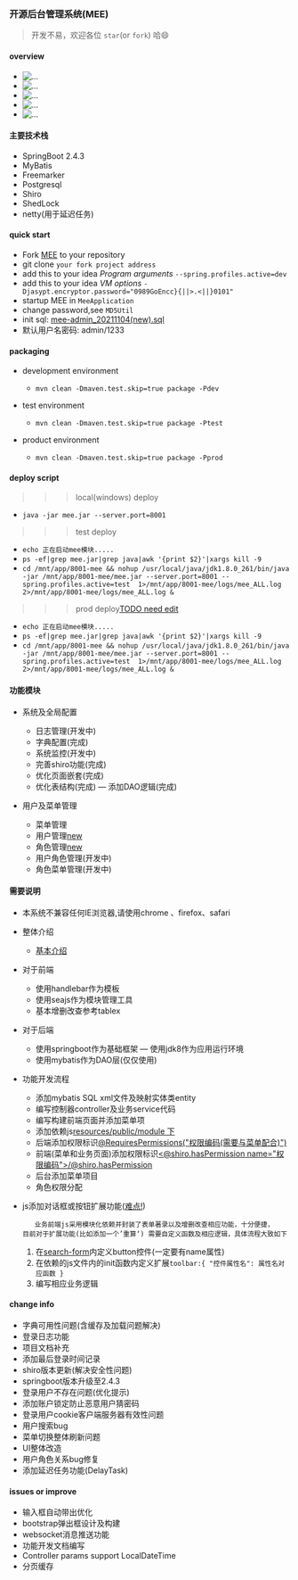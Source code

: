 
### 开源后台管理系统(MEE)
 >开发不易，欢迎各位 `star`(or `fork`) 哈😄
 
#### overview
+ ![...](./overview/1.png)
+ ![...](./overview/2.png)
+ ![...](./overview/3.png)
+ ![...](./overview/4.png)
+ ![...](./overview/5.png)

#### 主要技术栈
+ SpringBoot 2.4.3
+ MyBatis
+ Freemarker
+ Postgresql
+ Shiro
+ ShedLock
+ netty(用于延迟任务)

#### quick start
+ Fork [MEE](https://github.com//funnyzpc/mee/fork) to your repository
+ git clone  `your fork project address `
+ add this to your idea _Program arguments_ `--spring.profiles.active=dev`
+ add this to your idea _VM options_ `-Djasypt.encryptor.password="0989GoEncc}{||>.<||}0101"`
+ startup MEE in `MeeApplication`
+ change password,see `MD5Util`
+ init sql: [mee-admin_20211104(new).sql](./document/mee-admin_20211104(new).sql)
+ 默认用户名密码: admin/1233

#### packaging
+ development environment
    - `mvn clean -Dmaven.test.skip=true package -Pdev`
    
+ test environment
    - `mvn clean -Dmaven.test.skip=true package -Ptest`

+ product environment
    - `mvn clean -Dmaven.test.skip=true package -Pprod`

#### deploy script
>>> local(windows) deploy
+ ` java -jar mee.jar --server.port=8001 `

>>> test deploy
+ `echo 正在启动mee模块.....`
+ `ps -ef|grep mee.jar|grep java|awk '{print $2}'|xargs kill -9`
+ `cd /mnt/app/8001-mee && nohup /usr/local/java/jdk1.8.0_261/bin/java -jar /mnt/app/8001-mee/mee.jar --server.port=8001 --spring.profiles.active=test  1>/mnt/app/8001-mee/logs/mee_ALL.log 2>/mnt/app/8001-mee/logs/mee_ALL.log &`

>>> prod deploy[TODO need edit](#)
+ `echo 正在启动mee模块.....`
+ `ps -ef|grep mee.jar|grep java|awk '{print $2}'|xargs kill -9`
+ `cd /mnt/app/8001-mee && nohup /usr/local/java/jdk1.8.0_261/bin/java -jar /mnt/app/8001-mee/mee.jar --server.port=8001 --spring.profiles.active=test  1>/mnt/app/8001-mee/logs/mee_ALL.log 2>/mnt/app/8001-mee/logs/mee_ALL.log &`

#### 功能模块
+ 系统及全局配置
    - 日志管理(开发中)
    - 字典配置(完成)
    - 系统监控(开发中)
    - 完善shiro功能(完成)
    - 优化页面嵌套(完成)
    - 优化表结构(完成)
    — 添加DAO逻辑(完成)

+ 用户及菜单管理
    - 菜单管理
    - 用户管理[new](#)
    - 角色管理[new](#)
    - 用户角色管理(开发中)
    - 角色菜单管理(开发中)

#### 需要说明
+ 本系统不兼容任何IE浏览器,请使用chrome 、firefox、safari

+ 整体介绍
  - [基本介绍](https://www.cnblogs.com/funnyzpc/p/13777881.html)
  
+ 对于前端
    - 使用handlebar作为模板
    - 使用seajs作为模块管理工具
    - 基本增删改查参考tablex

+ 对于后端
    - 使用springboot作为基础框架
    — 使用jdk8作为应用运行环境
    - 使用mybatis作为DAO层(仅仅使用)

+ 功能开发流程
    - 添加mybatis SQL xml文件及映射实体类entity
    - 编写控制器controller及业务service代码
    - 编写构建前端页面并添加菜单项
    - 添加依赖js[resources/public/module 下](#)
    - 后端添加权限标识[@RequiresPermissions("权限编码(需要与菜单配合)")](#)
    - 前端(菜单和业务页面)添加权限标识[<@shiro.hasPermission name="权限编码"></@shiro.hasPermission>](#)
    - 后台添加菜单项目
    - 角色权限分配

+ js添加对话框或按钮扩展功能([难点!](#))
    ``` 
       业务前端js采用模块化依赖并封装了表单著录以及增删改查相应功能，十分便捷，
    目前对于扩展功能(比如添加一个’重算‘) 需要自定义函数及相应逻辑，具体流程大致如下
    ```

  1. 在[search-form](#)内定义button控件(一定要有name属性)
  2. 在依赖的js文件内的init函数内定义扩展`toolbar:{ "控件属性名": 属性名对应函数 }`
  3. 编写相应业务逻辑
  
#### change info
+ 字典可用性问题(含缓存及加载问题解决)
+ 登录日志功能
+ 项目文档补充 
+ 添加最后登录时间记录 
+ shiro版本更新(解决安全性问题)
+ springboot版本升级至2.4.3
+ 登录用户不存在问题(优化提示)
+ 添加账户锁定防止恶意用户猜密码
+ 登录用户cookie客户端服务器有效性问题
+ 用户搜索bug
+ 菜单切换整体刷新问题
+ UI整体改造
+ 用户角色关系bug修复
+ 添加延迟任务功能(DelayTask)

#### issues or improve
+ 输入框自动带出优化
+ bootstrap弹出框设计及构建
+ websocket消息推送功能
+ 功能开发文档编写
+ Controller params support LocalDateTime
+ 分页缓存
